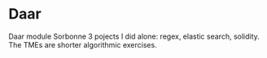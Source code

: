# Daar
Daar module Sorbonne
3 pojects I did alone: regex, elastic search, solidity.
The TMEs are shorter algorithmic exercises.
